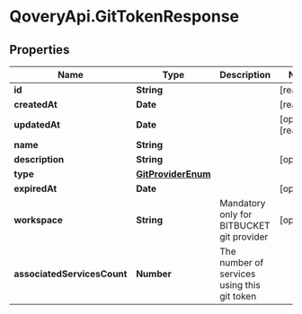 # QoveryApi.GitTokenResponse

## Properties

Name | Type | Description | Notes
------------ | ------------- | ------------- | -------------
**id** | **String** |  | [readonly] 
**createdAt** | **Date** |  | [readonly] 
**updatedAt** | **Date** |  | [optional] [readonly] 
**name** | **String** |  | 
**description** | **String** |  | [optional] 
**type** | [**GitProviderEnum**](GitProviderEnum.md) |  | 
**expiredAt** | **Date** |  | [optional] 
**workspace** | **String** | Mandatory only for BITBUCKET git provider | [optional] 
**associatedServicesCount** | **Number** | The number of services using this git token | 


